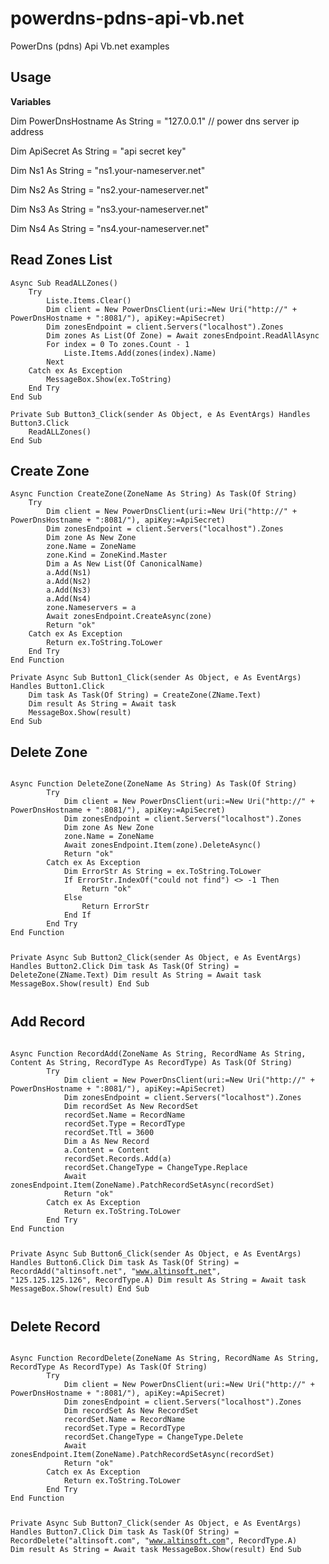 # powerdns-pdns-api-vb.net
PowerDns (pdns) Api Vb.net examples

<h2>Usage</h2>

<b>Variables</b>

Dim PowerDnsHostname As String = "127.0.0.1" // power dns server ip address
 
Dim ApiSecret As String = "api secret key"
 
Dim Ns1 As String = "ns1.your-nameserver.net"
 
Dim Ns2 As String = "ns2.your-nameserver.net"
 
Dim Ns3 As String = "ns3.your-nameserver.net"
 
Dim Ns4 As String = "ns4.your-nameserver.net"
 
 
<h2>Read Zones List</h2>
 
    Async Sub ReadALLZones()
        Try
            Liste.Items.Clear()
            Dim client = New PowerDnsClient(uri:=New Uri("http://" + PowerDnsHostname + ":8081/"), apiKey:=ApiSecret)
            Dim zonesEndpoint = client.Servers("localhost").Zones
            Dim zones As List(Of Zone) = Await zonesEndpoint.ReadAllAsync
            For index = 0 To zones.Count - 1
                Liste.Items.Add(zones(index).Name)
            Next
        Catch ex As Exception
            MessageBox.Show(ex.ToString)
        End Try
    End Sub
    
    Private Sub Button3_Click(sender As Object, e As EventArgs) Handles Button3.Click
        ReadALLZones()
    End Sub
    
<h2>Create Zone</h2>

    Async Function CreateZone(ZoneName As String) As Task(Of String)
        Try
            Dim client = New PowerDnsClient(uri:=New Uri("http://" + PowerDnsHostname + ":8081/"), apiKey:=ApiSecret)
            Dim zonesEndpoint = client.Servers("localhost").Zones
            Dim zone As New Zone
            zone.Name = ZoneName
            zone.Kind = ZoneKind.Master
            Dim a As New List(Of CanonicalName)
            a.Add(Ns1)
            a.Add(Ns2)
            a.Add(Ns3)
            a.Add(Ns4)
            zone.Nameservers = a
            Await zonesEndpoint.CreateAsync(zone)
            Return "ok"
        Catch ex As Exception
            Return ex.ToString.ToLower
        End Try
    End Function
    
    Private Async Sub Button1_Click(sender As Object, e As EventArgs) Handles Button1.Click
        Dim task As Task(Of String) = CreateZone(ZName.Text)
        Dim result As String = Await task
        MessageBox.Show(result)
    End Sub
    
<h2>Delete Zone</h2>
<pre><code>
Async Function DeleteZone(ZoneName As String) As Task(Of String)
        Try
            Dim client = New PowerDnsClient(uri:=New Uri("http://" + PowerDnsHostname + ":8081/"), apiKey:=ApiSecret)
            Dim zonesEndpoint = client.Servers("localhost").Zones
            Dim zone As New Zone
            zone.Name = ZoneName
            Await zonesEndpoint.Item(zone).DeleteAsync()
            Return "ok"
        Catch ex As Exception
            Dim ErrorStr As String = ex.ToString.ToLower
            If ErrorStr.IndexOf("could not find") <> -1 Then
                Return "ok"
            Else
                Return ErrorStr
            End If
        End Try
End Function

Private Async Sub Button2_Click(sender As Object, e As EventArgs) Handles Button2.Click
        Dim task As Task(Of String) = DeleteZone(ZName.Text)
        Dim result As String = Await task
        MessageBox.Show(result)
End Sub
    </pre></code>

<h2>Add Record</h2>
<pre><code>
Async Function RecordAdd(ZoneName As String, RecordName As String, Content As String, RecordType As RecordType) As Task(Of String)
        Try
            Dim client = New PowerDnsClient(uri:=New Uri("http://" + PowerDnsHostname + ":8081/"), apiKey:=ApiSecret)
            Dim zonesEndpoint = client.Servers("localhost").Zones
            Dim recordSet As New RecordSet
            recordSet.Name = RecordName
            recordSet.Type = RecordType
            recordSet.Ttl = 3600
            Dim a As New Record
            a.Content = Content
            recordSet.Records.Add(a)
            recordSet.ChangeType = ChangeType.Replace
            Await zonesEndpoint.Item(ZoneName).PatchRecordSetAsync(recordSet)
            Return "ok"
        Catch ex As Exception
            Return ex.ToString.ToLower
        End Try
End Function

Private Async Sub Button6_Click(sender As Object, e As EventArgs) Handles Button6.Click
        Dim task As Task(Of String) = RecordAdd("altinsoft.net", "www.altinsoft.net", "125.125.125.126", RecordType.A)
        Dim result As String = Await task
        MessageBox.Show(result)
End Sub
 </pre></code>
<h2>Delete Record</h2>
 <pre><code>
Async Function RecordDelete(ZoneName As String, RecordName As String, RecordType As RecordType) As Task(Of String)
        Try
            Dim client = New PowerDnsClient(uri:=New Uri("http://" + PowerDnsHostname + ":8081/"), apiKey:=ApiSecret)
            Dim zonesEndpoint = client.Servers("localhost").Zones
            Dim recordSet As New RecordSet
            recordSet.Name = RecordName
            recordSet.Type = RecordType
            recordSet.ChangeType = ChangeType.Delete
            Await zonesEndpoint.Item(ZoneName).PatchRecordSetAsync(recordSet)
            Return "ok"
        Catch ex As Exception
            Return ex.ToString.ToLower
        End Try
End Function

Private Async Sub Button7_Click(sender As Object, e As EventArgs) Handles Button7.Click
        Dim task As Task(Of String) = RecordDelete("altinsoft.com", "www.altinsoft.com", RecordType.A)
        Dim result As String = Await task
        MessageBox.Show(result)
End Sub
 </pre></code>    
